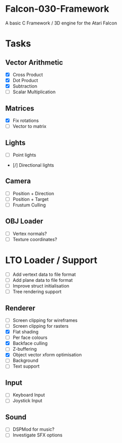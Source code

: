 # Falcon-030-Framework
A basic C Framework / 3D engine for the Atari Falcon

# Tasks

## Vector Arithmetic

- [x] Cross Product
- [x] Dot Product
- [x] Subtraction
- [ ] Scalar Multiplication

## Matrices

- [x] Fix rotations
- [ ] Vector to matrix

## Lights

- [ ] Point lights
- [/] Directional lights

## Camera

- [ ] Position + Direction
- [ ] Position + Target
- [ ] Frustum Culling

## OBJ Loader

- [ ] Vertex normals?
- [ ] Texture coordinates?

# LTO Loader / Support
- [ ] Add vertext data to file format
- [ ] Add plane data to file format
- [ ] Improve struct initialisation
- [ ] Tree rendering support

## Renderer

- [ ] Screen clipping for wireframes
- [ ] Screen clipping for rasters
- [x] Flat shading
- [ ] Per face colours
- [x] Backface culling
- [ ] Z-buffering
- [x] Object vector xform optimisation
- [ ] Background
- [ ] Text support

## Input

- [ ] Keyboard Input
- [ ] Joystick Input

## Sound
- [ ] DSPMod for music?
- [ ] Investigate SFX options
